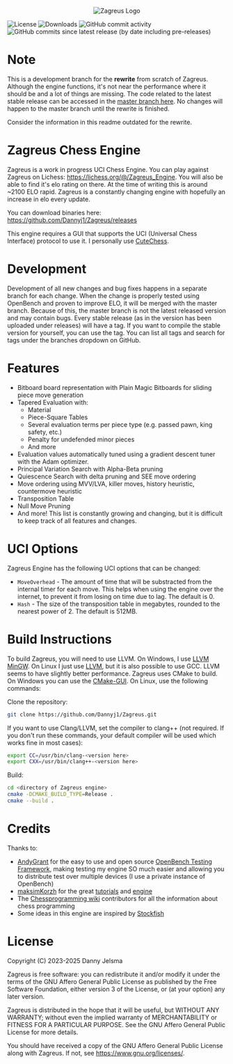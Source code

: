 <p align="center">
  <img src="https://github.com/Dannyj1/Zagreus/blob/master/Logo.png?raw=true" alt="Zagreus Logo">
</p>

![License](https://img.shields.io/github/license/Dannyj1/Zagreus?style=for-the-badge) ![Downloads](https://img.shields.io/github/downloads/Dannyj1/Zagreus/total?style=for-the-badge) ![GitHub commit activity](https://img.shields.io/github/commit-activity/t/Dannyj1/Zagreus?style=for-the-badge) ![GitHub commits since latest release (by date including pre-releases)](https://img.shields.io/github/commits-since/Dannyj1/Zagreus/latest?include_prereleases&style=for-the-badge)

# Note

This is a development branch for the **rewrite** from scratch of Zagreus. Although the engine functions, it's not near
the performance where it should be and a lot of things are missing. The code related to the latest stable release can be
accessed in the [master branch here](https://github.com/Dannyj1/Zagreus/tree/master). No changes will happen to the
master branch until the rewrite is finished.

Consider the information in this readme outdated for the rewrite.

# Zagreus Chess Engine
Zagreus is a work in progress UCI Chess Engine. You can play against Zagreus on
Lichess: https://lichess.org/@/Zagreus_Engine. You will also be able to find it's elo rating on there. At the time of
writing this is around ~2100 ELO rapid.
Zagreus is a constantly changing engine with hopefully an increase in elo every update.

You can download binaries here: https://github.com/Dannyj1/Zagreus/releases

This engine requires a GUI that supports the UCI (Universal Chess Interface) protocol to use it. I personally
use [CuteChess](https://cutechess.com/).

# Development

Development of all new changes and bug fixes happens in a separate branch for each change. When the change is properly
tested using OpenBench and proven to improve ELO, it will be merged with the master branch. Because of this, the master
branch is not the latest released version and may contain bugs.
Every stable release (as in the version has been uploaded under releases) will have a tag. If you want to compile the
stable version for yourself, you can use the tag. You can list all tags and search for tags under the branches dropdown
on GitHub.

# Features

- Bitboard board representation with Plain Magic Bitboards for sliding piece move generation
- Tapered Evaluation with:
    - Material
    - Piece-Square Tables
    - Several evaluation terms per piece type (e.g. passed pawn, king safety, etc.)
    - Penalty for undefended minor pieces
    - And more
- Evaluation values automatically tuned using a gradient descent tuner with the Adam optimizer.
- Principal Variation Search with Alpha-Beta pruning
- Quiescence Search with delta pruning and SEE move ordering
- Move ordering using MVV/LVA, killer moves, history heuristic, countermove heuristic
- Transposition Table
- Null Move Pruning
- And more! This list is constantly growing and changing, but it is difficult to keep track of all features and changes.

# UCI Options

Zagreus Engine has the following UCI options that can be changed:

- `MoveOverhead` - The amount of time that will be substracted from the internal timer for each move. This helps when
  using the engine over the internet, to prevent it from losing on time due to lag. The default is 0.
- `Hash` - The size of the transposition table in megabytes, rounded to the nearest power of 2. The default is 512MB.

# Build Instructions

To build Zagreus, you will need to use LLVM. On Windows, I use [LLVM MinGW](https://github.com/mstorsjo/llvm-mingw). On
Linux I just use [LLVM](https://releases.llvm.org/download.html), but it is also possible to use GCC. LLVM seems to have
slightly better performance.
Zagreus uses CMake to build. On Windows you can use the [CMake-GUI](https://cmake.org/runningcmake/). On Linux, use the
following commands:

Clone the repository:

```bash
git clone https://github.com/Dannyj1/Zagreus.git
```

If you want to use Clang/LLVM, set the compiler to clang++ (not required. If you don't run these commands, your default
compiler will be used which works fine in most cases):

```bash
export CC=/usr/bin/clang-<version here>
export CXX=/usr/bin/clang++-<version here>
```

Build:

```bash
cd <directory of Zagreus engine>
cmake -DCMAKE_BUILD_TYPE=Release .
cmake --build .
```

# Credits

Thanks to:

- [AndyGrant](https://github.com/AndyGrant) for the easy to use and open
  source [OpenBench Testing Framework](https://github.com/AndyGrant/OpenBench), making testing my engine SO much easier
  and allowing you to distribute test over multiple devices (I use a private instance of OpenBench)
- [maksimKorzh](https://github.com/maksimKorzh) for the
  great [tutorials](https://www.youtube.com/channel/UCB9-prLkPwgvlKKqDgXhsMQ)
  and [engine](https://github.com/maksimKorzh/chess_programming)
- The [Chessprogramming wiki](https://www.chessprogramming.org/Main_Page) contributors for all the information about
  chess programming
- Some ideas in this engine are inspired by [Stockfish](https://github.com/official-stockfish/Stockfish)

# License

Copyright (C) 2023-2025 Danny Jelsma

Zagreus is free software: you can redistribute it and/or modify
it under the terms of the GNU Affero General Public License as published
by the Free Software Foundation, either version 3 of the License, or
(at your option) any later version.

Zagreus is distributed in the hope that it will be useful,
but WITHOUT ANY WARRANTY; without even the implied warranty of
MERCHANTABILITY or FITNESS FOR A PARTICULAR PURPOSE. See the
GNU Affero General Public License for more details.

You should have received a copy of the GNU Affero General Public License
along with Zagreus. If not, see <https://www.gnu.org/licenses/>.
